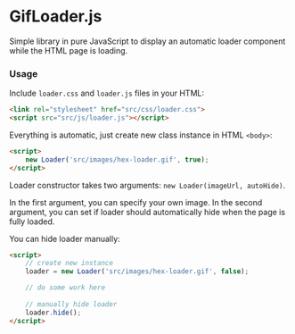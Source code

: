 # GifLoader.js

Simple library in pure JavaScript to display an automatic loader component while the HTML page is loading.

### Usage

Include `loader.css` and `loader.js` files in your HTML:

```html
<link rel="stylesheet" href="src/css/loader.css">
<script src="src/js/loader.js"></script>
```

Everything is automatic, just create new class instance in HTML `<body>`:

```html
<script>
    new Loader('src/images/hex-loader.gif', true);
</script>
```

Loader constructor takes two arguments: `new Loader(imageUrl, autoHide)`.

In the first argument, you can specify your own image. In the second argument,
you can set if loader should automatically hide when the page is fully loaded.

You can hide loader manually:

```html
<script>
    // create new instance
    loader = new Loader('src/images/hex-loader.gif', false);

    // do some work here
    
    // manually hide loader
    loader.hide();
</script>
```